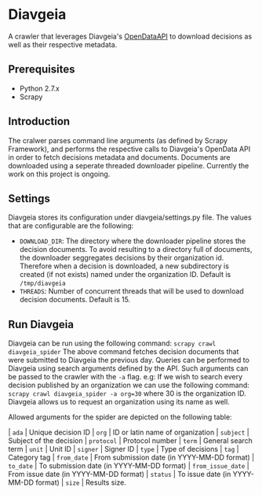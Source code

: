 Diavgeia
========

A crawler that leverages Diavgeia's [OpenDataAPI](https://diavgeia.gov.gr/api/help) 
to download decisions as well as their respective metadata.

Prerequisites
-------------

- Python 2.7.x
- Scrapy

Introduction
------------

The cralwer parses command line arguments (as defined by Scrapy Framework), and
performs the respective calls to Diavgeia's OpenData API in order to fetch
decisions metadata and documents. Documents are downloaded using a seperate
threaded downloader pipeline. Currently the work on this project is ongoing.

Settings
--------
Diavgeia stores its configuration under diavgeia/settings.py file. The values
that are configurable are the following:

- `DOWNLOAD_DIR`: The directory where the downloader pipeline stores the
  decision documents. To avoid resulting to a directory full of documents, the
  downloader seggregates decisions by their organization id. Therefore when a decision 
  is downloaded, a new subdirectory is created (if not exists) named under the
  organization ID. Default is `/tmp/diavgeia`
- `THREADS`: Number of concurrent threads that will be used to download decision 
  documents. Default is 15.

Run Diavgeia
------------
Diavgeia can be run using the following command: 
`scrapy crawl diavgeia_spider`
The above command fetches decision documents that were submitted to Diavgeia the previous 
day. Queries can be performed to Diavgeia using search arguments defined by the API.
Such arguments can be passed to the crawler with the `-a` flag. 
e.g: If we wish to search every decision published by an organization we can use the 
following command: `scrapy crawl diavgeia_spider -a org=30` where 30 is the organization ID.
Diavgeia allows us to request an organization using its name as well.

Allowed arguments for the spider are depicted on the following table:

| `ada`			| Unique decision ID
| `org`			| ID or latin name of organization
| `subject`	| Subject of the decision
| `protocol`	| Protocol number
| `term`			| General search term
| `unit`			| Unit ID 
| `signer`		| Signer ID
| `type`			| Type of decisions
| `tag`			| Category tag
| `from_date`		| From submission date (in YYYY-MM-DD format)
| `to_date`		| To submission date (in YYYY-MM-DD format)
| `from_issue_date`	| From issue date (in YYYY-MM-DD format)
| `status`		| To issue date (in YYYY-MM-DD format)
| `size`			| Results size.

<!-- vi: tw=80 -->
